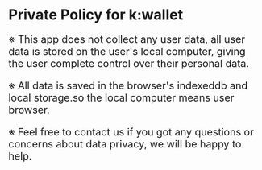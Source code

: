 # Private Policy for k:wallet

<p>
※ This app does not collect any user data, all user data is stored on the user's local computer, giving the user complete control over their personal data.

※ All data is saved in the browser's indexeddb and local storage.so the local computer means user browser.

※ Feel free to contact us if you got any questions or concerns about data privacy, we will be happy to help.
</p>

<style>
h1{
    font-weight: bold;
}
p{
    font-size: 20px;
}
</style>